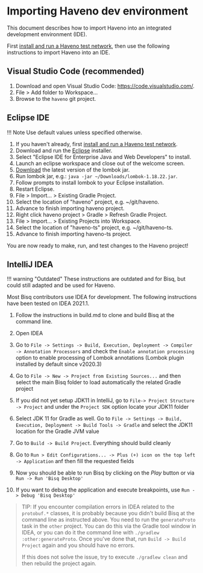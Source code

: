 # Importing Haveno dev environment

This document describes how to import Haveno into an integrated development environment (IDE).

First [install and run a Haveno test network](installing.md), then use the following instructions to import Haveno into an IDE.

## Visual Studio Code (recommended)

1. Download and open Visual Studio Code: https://code.visualstudio.com/.
2. File > Add folder to Workspace...
3. Browse to the `haveno` git project.

## Eclipse IDE

!!! Note
    Use default values unless specified otherwise.

1. If you haven't already, first [install and run a Haveno test network](installing.md).
2. Download and run the [Eclipse](https://www.eclipse.org/downloads/) installer.
3. Select "Eclipse IDE for Enterprise Java and Web Developers" to install.
4. Launch an eclipse workspace and close out of the welcome screen.
5. [Download](https://search.maven.org/search?q=g:org.projectlombok%20AND%20a:lombok&core=gav) the latest version of the lombok jar.
6. Run lombok jar, e.g.: `java -jar ~/Downloads/lombok-1.18.22.jar`.
7. Follow prompts to install lombok to your Eclipse installation.
8. Restart Eclipse.
9. File > Import... > Existing Gradle Project.
10. Select the location of "haveno" project, e.g. ~/git/haveno.
11. Advance to finish importing haveno project.
12. Right click haveno project > Gradle > Refresh Gradle Project.
13. File > Import... > Existing Projects into Workspace.
14. Select the location of "haveno-ts" project, e.g. ~/git/haveno-ts.
15. Advance to finish importing haveno-ts project.

You are now ready to make, run, and test changes to the Haveno project!

## IntelliJ IDEA

!!! warning "Outdated"
    These instructions are outdated and for Bisq, but could still adapted and be used for Haveno.

Most Bisq contributors use IDEA for development. The following instructions have been tested on IDEA 2021.1.

1. Follow the instructions in build.md to clone and build Bisq at the command line.
1. Open IDEA
1. Go to `File -> Settings -> Build, Execution, Deployment -> Compiler -> Annotation Processors` and check the `Enable annotation processing` option to enable processing of Lombok annotations (Lombok plugin installed by default since v2020.3)
1. Go to `File -> New -> Project from Existing Sources...` and then select the main Bisq folder to load automatically the related Gradle project
1. If you did not yet setup JDK11 in IntelliJ, go to `File-> Project Structure -> Project` and under the `Project SDK` option locate your JDK11 folder
1. Select JDK 11 for Gradle as well. Go to `File -> Settings -> Build, Execution, Deployment -> Build Tools -> Gradle` and select the JDK11 location for the Gradle JVM value
1. Go to `Build -> Build Project`. Everything should build cleanly
1. Go to `Run > Edit Configurations... -> Plus (+) icon on the top left -> Application` anf then fill the requested fields

9. Now you should be able to run Bisq by clicking on the _Play_ button or via `Run -> Run 'Bisq Desktop'`
10. If you want to debug the application and execute breakpoints, use `Run -> Debug 'Bisq Desktop'`

> TIP: If you encounter compilation errors in IDEA related to the `protobuf.*` classes, it is probably because you didn't build Bisq at the command line as instructed above. You need to run the `generateProto` task in the `other` project. You can do this via the Gradle tool window in IDEA, or you can do it the command line with `./gradlew :other:generateProto`. Once you've done that, run `Build -> Build Project` again and you should have no errors.
>
> If this does not solve the issue, try to execute `./gradlew clean` and then rebuild the project again.